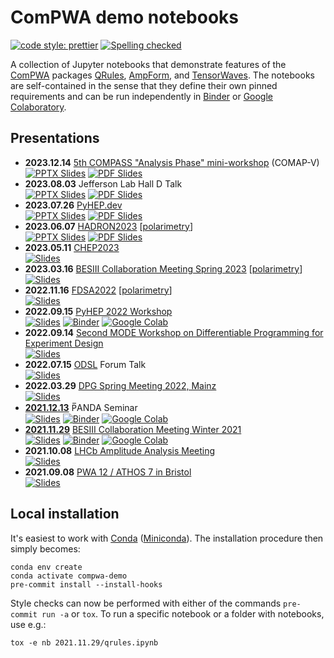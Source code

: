 # ComPWA demo notebooks

[![code style: prettier](https://img.shields.io/badge/code_style-prettier-ff69b4.svg?style=flat-square)](https://github.com/prettier/prettier)
[![Spelling checked](https://img.shields.io/badge/cspell-checked-brightgreen.svg)](https://github.com/streetsidesoftware/cspell/tree/master/packages/cspell)

A collection of Jupyter notebooks that demonstrate features of the [ComPWA](https://github.com/ComPWA) packages [QRules](https://qrules.rtfd.io), [AmpForm](https://ampform.rtfd.io), and [TensorWaves](https://tensorwaves.rtfd.io). The notebooks are self-contained in the sense that they define their own pinned requirements and can be run independently in [Binder](https://mybinder.org) or [Google Colaboratory](https://research.google.com/colaboratory).

## Presentations

- **2023.12.14** [5th COMPASS "Analysis Phase" mini-workshop](https://indico.cern.ch/event/1348003) (COMAP-V)<br>
  [![PPTX Slides](https://img.shields.io/badge/view-slides-9cf?style=flat&logo=microsoftonedrive)](https://1drv.ms/p/s!Ai5ZGBfm7ipQlJp2wH9IWwmFGD4bpQ?e=9hrdUK)
  [![PDF Slides](https://img.shields.io/badge/PDF-9cf?style=flat&logo=files)](https://indico.cern.ch/event/1348003/contributions/5677101/attachments/2772309/4830895/2023-12-14_COMAP_Symbolic_models.pdf)
- **2023.08.03** Jefferson Lab Hall D Talk<br>
  [![PPTX Slides](https://img.shields.io/badge/view-slides-9cf?style=flat&logo=microsoftonedrive)](https://1drv.ms/p/s!Ai5ZGBfm7ipQk9k1TpgcoEOz-qR1Zw?e=dxvVQr)
  [![PDF Slides](https://img.shields.io/badge/PDF-9cf?style=flat&logo=files)](https://1drv.ms/b/s!Ai5ZGBfm7ipQk9k3Fr8o6q5H_YSaqQ?e=fkuYBo)
- **2023.07.26** [PyHEP.dev](https://indico.cern.ch/event/1234156/timetable/#4-self-documenting-model-build)<br>
  [![PPTX Slides](https://img.shields.io/badge/view-slides-9cf?style=flat&logo=microsoftonedrive)](https://1drv.ms/p/s!Ai5ZGBfm7ipQk9IeaGc9GA34PqEGIw?e=JlHjII)
  [![PDF Slides](https://img.shields.io/badge/PDF-9cf?style=flat&logo=files)](https://indico.cern.ch/event/1234156/contributions/5502153/attachments/2688765/4669262/ComPWA.pdf)
- **2023.06.07** [HADRON2023](https://agenda.infn.it/event/33110/contributions/198133) [[polarimetry](https://github.com/ComPWA/polarimetry)]<br>
  [![PPTX Slides](https://img.shields.io/badge/view-slides-9cf?style=flat&logo=microsoftonedrive)](https://1drv.ms/p/s!Ai5ZGBfm7ipQk8538zF3cyOflWxiUw?e=EYHVvX)
  [![PDF Slides](https://img.shields.io/badge/PDF-9cf?style=flat&logo=files)](https://agenda.infn.it/event/33110/contributions/198133/attachments/106423/149913/ComPWA_polarimetry_static.pdf)
- **2023.05.11** [CHEP2023](https://indico.jlab.org/event/459/contributions/11604)<br>
  [![Slides](https://img.shields.io/badge/view-slides-9cf?style=flat&logo=googledrive)](https://docs.google.com/presentation/d/e/2PACX-1vQc5F6HI4gOSYgvMeq74AThWjPWE8y0xBVJf4t6xdXmD7F5nN7_4JohH-_4qN_wCIkjW4rZ-3mjs6E-/pub)
- **2023.03.16** [BESIII Collaboration Meeting Spring 2023](https://indico.ihep.ac.cn/event/18456/contributions/129390) [[polarimetry](https://github.com/ComPWA/polarimetry)]<br>
  [![Slides](https://img.shields.io/badge/view-slides-9cf?style=flat&logo=files)](https://indico.ihep.ac.cn/event/18456/contributions/129390/attachments/67431/80088/2023.03.16_polarimetry_bes3_v1.pdf)
- **2022.11.16** [FDSA2022](https://indico.jlab.org/event/600/contributions/10964/) [[polarimetry](https://github.com/ComPWA/polarimetry)]<br>
  [![Slides](https://img.shields.io/badge/view-slides-9cf?style=flat&logo=files)](https://indico.jlab.org/event/600/contributions/10964/attachments/8674/12523/2022.11.16_Polarimetry_talk_FDSA2022_at_JLab.pdf)
- **2022.09.15** [PyHEP 2022 Workshop](https://indico.cern.ch/event/1150631/contributions/5002013)<br>
  [![Slides](https://img.shields.io/badge/view-slides-9cf?style=flat&logo=googledrive)](https://docs.google.com/presentation/d/e/2PACX-1vRF-EG2B6u8a6Wb3--TY37bBEgM0bIxgNkCesokrTEwdQZbMwONMXOKqn5GZSirAIH9NXVv6v0ym_es/pub)
  [![Binder](https://mybinder.org/badge_logo.svg)](https://mybinder.org/v2/gh/ComPWA/PyHEP2022/0.3?urlpath=%2Fnotebooks%2Ftalk.ipynb)
  [![Google Colab](https://colab.research.google.com/assets/colab-badge.svg)](https://colab.research.google.com/github/ComPWA/PyHEP2022/blob/0.3/talk.ipynb)
- **2022.09.14** [Second MODE Workshop on Differentiable Programming for Experiment Design](https://indico.cern.ch/event/1145124/contributions/4988905)<br>
  [![Slides](https://img.shields.io/badge/view-slides-9cf?style=flat&logo=googledrive)](https://docs.google.com/presentation/d/e/2PACX-1vRju8pgWdx1mLLQ7Qh3GpoY3Yr52k9CjZxec-Tf-YuFpoiXOTfZXTZp2ca-5LNNlesAoW30nPymUSeS/pub)
- **2022.07.15** [ODSL](https://www.origins-cluster.de/infrastruktur/odsl) Forum Talk<br>
  [![Slides](https://img.shields.io/badge/view-slides-9cf?style=flat&logo=googledrive)](https://docs.google.com/presentation/d/e/2PACX-1vQ2R_H5loTQrJ5NeK9IzQ_FUA8vl-EeiDbszns1GsnlH2WGomJBL-eZ6hCefFxZcl5RuimPY0Z8TW59/pub)
- **2022.03.29** [DPG Spring Meeting 2022, Mainz](https://www.dpg-verhandlungen.de/year/2022/conference/mainz/part/hk/session/32/contribution/1)<br>
  [![Slides](https://img.shields.io/badge/view-slides-9cf?style=flat&logo=googledrive)](https://docs.google.com/presentation/d/1hOB0P8CIfT7vwGXXBD1t4GTeSzO-S-3_ZIByDbAdElE/pub)
- **[2021.12.13](./2021.12.13)** P̅ANDA Seminar<br>
  [![Slides](https://img.shields.io/badge/view-slides-9cf?style=flat&logo=googledrive)](https://docs.google.com/presentation/d/e/2PACX-1vSymz5AjdhPw4Kz1pKhdFMnFGYuQvVaC8WbV_HTg770x6RDYoP-Anv9tn88DSuzvSiiQ9F4pcDGVExv/pub)
  [![Binder](https://static.mybinder.org/badge_logo.svg)](https://mybinder.org/v2/gh/ComPWA/demo/main?urlpath=lab/tree/2021.12.13/qrules.ipynb)
  [![Google Colab](https://colab.research.google.com/assets/colab-badge.svg)](https://colab.research.google.com/github/ComPWA/demo/blob/main/2021.12.13/qrules.ipynb)
  <!-- cspell:words P̅ANDA -->
- **[2021.11.29](./2021.11.29)** [BESIII Collaboration Meeting Winter 2021](https://indico.ihep.ac.cn/event/15291)<br>
  [![Slides](https://img.shields.io/badge/view-slides-9cf?style=flat&logo=googledrive)](https://docs.google.com/presentation/d/e/2PACX-1vTMb3vsOqQUI_A3LYMs0iBvFwuIzyf49rG-PDXpR2TzwXJ4hkg-NzPB_Mslv7DcZuV1Tzm7duZEtI8q/pub)
  [![Binder](https://static.mybinder.org/badge_logo.svg)](https://mybinder.org/v2/gh/ComPWA/demo/main?urlpath=lab/tree/2021.11.29/qrules.ipynb)
  [![Google Colab](https://colab.research.google.com/assets/colab-badge.svg)](https://colab.research.google.com/github/ComPWA/demo/blob/main/2021.11.29/qrules.ipynb)
- **2021.10.08** [LHCb Amplitude Analysis Meeting](https://indico.cern.ch/event/1081320)<br>
  [![Slides](https://img.shields.io/badge/view-slides-9cf?style=flat&logo=googledrive)](https://docs.google.com/presentation/d/e/2PACX-1vTUQRI34jbEG6MIXFHZiIYiXD0H2JFEUJTO5DEfDZjZNyHi6hQDTJy4URvMiyT-g0ENYP8dRsdnlrI_/pub)
- **2021.09.08** [PWA 12 / ATHOS 7 in Bristol](https://indico.cern.ch/event/885396/contributions/4373645)<br>
  [![Slides](https://img.shields.io/badge/view-slides-9cf?style=flat&logo=googledrive)](https://docs.google.com/presentation/d/e/2PACX-1vQUqojagLjhMa_GQjQCTxCbtACwoDKwac9zoYorQrTZ3BF8cq9eJ349dF7nWzg1bS1oPL8NRbD-lGQx/pub)

## Local installation

It's easiest to work with [Conda](https://docs.conda.io/en/latest/index.html) ([Miniconda](https://docs.conda.io/en/latest/miniconda.html)). The installation procedure then simply becomes:

```shell
conda env create
conda activate compwa-demo
pre-commit install --install-hooks
```

Style checks can now be performed with either of the commands `pre-commit run -a` or `tox`. To run a specific notebook or a folder with notebooks, use e.g.:

```shell
tox -e nb 2021.11.29/qrules.ipynb
```
